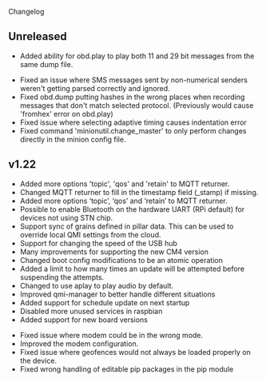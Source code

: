 Changelog

## Unreleased
+ Added ability for obd.play to play both 11 and 29 bit messages from the same dump file.

- Fixed an issue where SMS messages sent by non-numerical senders weren't getting parsed correctly and ignored.
- Fixed obd.dump putting hashes in the wrong places when recording messages that don't match selected protocol. (Previously would cause 'fromhex' error on obd.play)
- Fixed issue where selecting adaptive timing causes indentation error
- Fixed command 'minionutil.change_master' to only perform changes directly in the minion config file.

## v1.22

+ Added more options 'topic', 'qos' and 'retain' to MQTT returner.
+ Changed MQTT returner to fill in the timestamp field (_stamp) if missing.
+ Added more options ‘topic’, ‘qos’ and ‘retain’ to MQTT returner.
+ Possible to enable Bluetooth on the hardware UART (RPi default) for devices not using STN chip.
+ Support sync of grains defined in pillar data. This can be used to override local QMI settings from the cloud.
+ Support for changing the speed of the USB hub
+ Many improvements for supporting the new CM4 version
+ Changed boot config modifications to be an atomic operation
+ Added a limit to how many times an update will be attempted before suspending the attempts.
+ Changed to use aplay to play audio by default.
+ Improved qmi-manager to better handle different situations
+ Added support for schedule update on next startup
+ Disabled more unused services in raspbian
+ Added support for new board versions

- Fixed issue where modem could be in the wrong mode.
- Improved the modem configuration.
- Fixed issue where geofences would not always be loaded properly on the device.
- Fixed wrong handling of editable pip packages in the pip module
